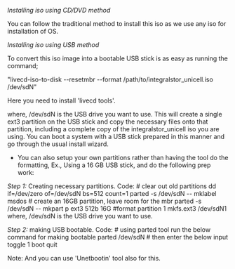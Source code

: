 *Installing iso using CD/DVD method*

You can follow the traditional method to install this iso as we use any iso for installation of OS.

*Installing iso using USB method*

To convert this iso image into a bootable USB stick is as easy as running the command;

"livecd-iso-to-disk --resetmbr --format /path/to/integralstor_unicell.iso /dev/sdN"

Here you need to install 'livecd tools'.

where, /dev/sdN is the USB drive you want to use. This will create a single ext3 partition on the USB stick and copy the necessary files onto that partition, including a complete copy of the integralstor_unicell iso you are using. You can boot a system with a USB stick prepared in this manner and go through the usual install wizard.

- You can also setup your own partitions rather than having the tool do the formatting, Ex., Using a 16 GB USB stick, and do the following prep work:

*Step 1:* Creating necessary partitions.
Code:
     # clear out old partitions
     dd if=/dev/zero of=/dev/sdN bs=512 count=1
     parted -s /dev/sdN -- mklabel msdos
     # create an 16GB partition, leave room for the mbr
     parted -s /dev/sdN -- mkpart p ext3 512b 16G
     #format partition 1
     mkfs.ext3 /dev/sdN1
where, /dev/sdN is the USB drive you want to use.

*Step 2:* making USB bootable.
Code:
     # using parted tool run the below command for making bootable
     parted /dev/sdN
     # then enter the below input
     toggle 1 boot
     quit

Note: And you can use 'Unetbootin' tool also for this.
